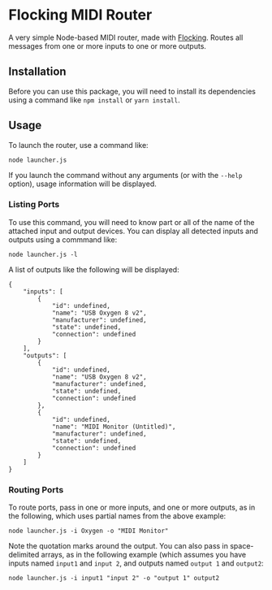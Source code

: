 # Flocking MIDI Router

A very simple Node-based MIDI router, made with [Flocking](http://flockingjs.org/).  Routes all messages from one or
more inputs to one or more outputs.

## Installation

Before you can use this package, you will need to install its dependencies using a command like `npm install` or
`yarn install`.

## Usage

To launch the router, use a command like:

`node launcher.js`

If you launch the command without any arguments (or with the `--help` option), usage information will be displayed.


### Listing Ports

To use this command, you will need to know part or all of the name of the attached input and output devices.  You can
display all detected inputs and outputs using a commmand like:

`node launcher.js -l`

A list of outputs like the following will be displayed:

```
{
    "inputs": [
        {
            "id": undefined,
            "name": "USB Oxygen 8 v2",
            "manufacturer": undefined,
            "state": undefined,
            "connection": undefined
        }
    ],
    "outputs": [
        {
            "id": undefined,
            "name": "USB Oxygen 8 v2",
            "manufacturer": undefined,
            "state": undefined,
            "connection": undefined
        },
        {
            "id": undefined,
            "name": "MIDI Monitor (Untitled)",
            "manufacturer": undefined,
            "state": undefined,
            "connection": undefined
        }
    ]
}
```

### Routing Ports

To route ports, pass in one or more inputs, and one or more outputs, as in the following, which uses partial names from
the above example:

```
node launcher.js -i Oxygen -o "MIDI Monitor"
```

Note the quotation marks around the output.  You can also pass in space-delimited arrays, as in the following example
(which assumes you have inputs named `input1` and `input 2`, and outputs named `output 1` and `output2`:

```
node launcher.js -i input1 "input 2" -o "output 1" output2
```